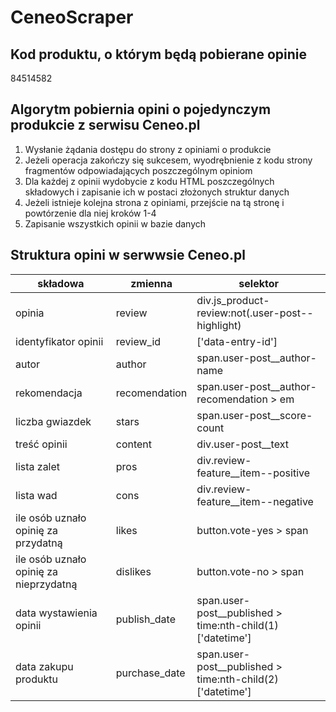 # CeneoScraper

## Kod produktu, o którym będą pobierane opinie
84514582

## Algorytm pobiernia opini o pojedynczym produkcie z serwisu Ceneo.pl
1. Wysłanie żądania dostępu do strony z opiniami o produkcie
2. Jeżeli operacja zakończy się sukcesem, wyodrębnienie z kodu strony fragmentów odpowiadających poszczególnym opiniom
3. Dla każdej z opinii wydobycie z kodu HTML poszczególnych składowych i zapisanie ich w postaci złożonych struktur danych
4. Jeżeli istnieje kolejna strona z opiniami, przejście na tą stronę i powtórzenie dla niej kroków 1-4
5. Zapisanie wszystkich opinii w bazie danych

## Struktura opini w serwwsie Ceneo.pl
|składowa|zmienna|selektor|
|--------|-------|--------|
|opinia|review|div.js_product-review:not(.user-post--highlight)|
|identyfikator opinii|review_id|['data-entry-id']|
|autor|author|span.user-post__author-name|
|rekomendacja|recomendation|span.user-post__author-recomendation > em|
|liczba gwiazdek|stars|span.user-post__score-count|
|treść opinii|content|div.user-post__text|
|lista zalet|pros|div.review-feature__item--positive|
|lista wad|cons|div.review-feature__item--negative|
|ile osób uznało opinię za przydatną|likes|button.vote-yes > span|
|ile osób uznało opinię za nieprzydatną|dislikes|button.vote-no > span|
|data wystawienia opinii|publish_date|span.user-post__published > time:nth-child(1)['datetime']|
|data zakupu produktu|purchase_date|span.user-post__published > time:nth-child(2)['datetime']|
